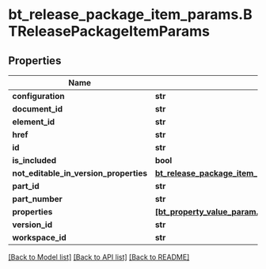# bt_release_package_item_params.BTReleasePackageItemParams

## Properties
Name | Type | Description | Notes
------------ | ------------- | ------------- | -------------
**configuration** | **str** |  | [optional] 
**document_id** | **str** |  | [optional] 
**element_id** | **str** |  | [optional] 
**href** | **str** |  | [optional] 
**id** | **str** |  | [optional] 
**is_included** | **bool** |  | [optional] 
**not_editable_in_version_properties** | [**bt_release_package_item_params_not_editable_in_version_properties.BTReleasePackageItemParamsNotEditableInVersionProperties**](BTReleasePackageItemParamsNotEditableInVersionProperties.md) |  | [optional] 
**part_id** | **str** |  | [optional] 
**part_number** | **str** |  | [optional] 
**properties** | [**[bt_property_value_param.BTPropertyValueParam]**](BTPropertyValueParam.md) |  | [optional] 
**version_id** | **str** |  | [optional] 
**workspace_id** | **str** |  | [optional] 

[[Back to Model list]](../README.md#documentation-for-models) [[Back to API list]](../README.md#documentation-for-api-endpoints) [[Back to README]](../README.md)



